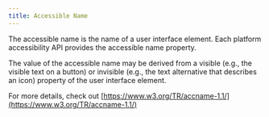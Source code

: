 ```yaml
---
title: Accessible Name
---
```


The accessible name is the name of a user interface element. Each platform accessibility API provides the accessible name property. 

The value of the accessible name may be derived from a visible (e.g., the visible text on a button) or invisible (e.g., the text alternative that describes an icon) property of the user interface element.

For more details, check out [https://www.w3.org/TR/accname-1.1/](https://www.w3.org/TR/accname-1.1/)